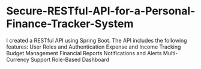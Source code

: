 # Secure-RESTful-API-for-a-Personal-Finance-Tracker-System
I created a RESTful API using Spring Boot. The API includes the following features:  User Roles and Authentication  Expense and Income Tracking  Budget Management  Financial Reports  Notifications and Alerts  Multi-Currency Support  Role-Based Dashboard
